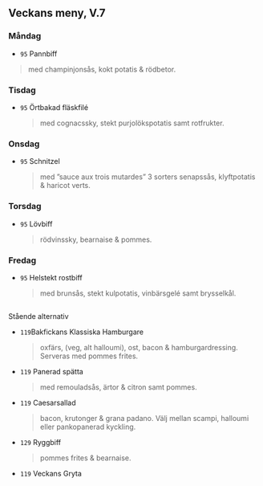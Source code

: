 ## Veckans meny, V.7

### Måndag 

*  `95` Pannbiff
  > med champinjonsås, kokt potatis & rödbetor.
 
  


### Tisdag

* `95` Örtbakad fläskfilé 
  > med cognacssky, stekt purjolökspotatis samt rotfrukter. 
  


### Onsdag

* `95` Schnitzel 
  > med ”sauce aux trois mutardes” 3 sorters senapssås, klyftpotatis & haricot verts. 



### Torsdag

* `95` Lövbiff
   > rödvinssky, bearnaise & pommes. 



### Fredag

* `95` Helstekt rostbiff 
    > med brunsås, stekt kulpotatis, vinbärsgelé samt brysselkål.

## 
Stående alternativ

* `119`Bakfickans Klassiska Hamburgare
  >oxfärs, (veg, alt halloumi), ost, bacon & hamburgardressing. Serveras med pommes frites.

* `119`  Panerad spätta
  >   med remouladsås, ärtor & citron samt pommes.

* `119` Caesarsallad
  > bacon, krutonger & grana padano. Välj mellan scampi, halloumi eller pankopanerad kyckling.
  
* `129` Ryggbiff
  > pommes frites & bearnaise.

* `119` Veckans Gryta 
  

